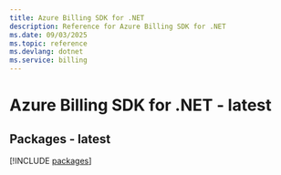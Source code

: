 ```yaml
---
title: Azure Billing SDK for .NET
description: Reference for Azure Billing SDK for .NET
ms.date: 09/03/2025
ms.topic: reference
ms.devlang: dotnet
ms.service: billing
---
```

# Azure Billing SDK for .NET - latest
## Packages - latest
[!INCLUDE [packages](billing-index.md)]